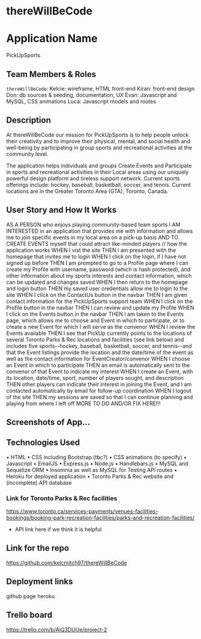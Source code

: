 # thereWillBeCode

# Application Name
 PickUpSports

 ## Team Members & Roles
 `thereWillBeCode`:
 Kelcie: wireframe, HTML front-end
 Kiran: front-end design
 Don: db sources & seeding, documentation, UX
 Evan: Javascript and MySQL, CSS animations
 Luca: Javascript models and routes

 ## Description
 At thereWillBeCode our mission for PickUpSports is to help people unlock their creativity and to improve their physical, mental, and social health and well-being by participating in group sports and recreational activities at the community level.

 The application helps individuals and groups Create Events and Participate in sports and recreational activities in their Local areas using our uniquely powerful design platform and tireless support network. Current sports offerings include: hockey, baseball, basketball, soccer, and tennis. Current locations are in the Greater Toronto Area (GTA), Toronto, Canada.

 ## User Story and How It Works
 AS A PERSON who enjoys playing community-based team sports
 I AM INTERESTED in an application that provides me with information and allows me to join specific events in my local area on a pick-up basis
 AND TO CREATE EVENTS myself that could attract like-minded players
 // how the application works
 WHEN I vist the site
 THEN I am presented with the homepage that invites me to login
 WHEN I click on the login, if I have not signed up before
 THEN I am prompted to go to a Profile page where I can create my Profile with username, password (which is hash protected), and other information about my sports interests and contact information, which can be updated and changes saved
 WHEN I then return to the homepage and login button
 THEN my saved user credentials allow me to login to the site
 WHEN I click on the ContactUs button in the navbar
 THEN I am given contact information for the PickUpSports support team
 WHEN I click on the Profile button in the navbar
 THEN I can review and update my Profile
 WHEN I click on the Events button in the navbar
 THEN I am taken to the Events page, which allows me to choose and Event in which to particpate, or to create a new Event for which I will serve as the convenor
 WHEN I review the Events available
 THEN I see that PickUp currently points to the locations of several Toronto Parks & Rec locations and facilities (see link below) and includes five sports--hockey, baseball, basketball, soccer, and tennis--and that the Event listings provide the location and the date/time of the event as well as the contact information for EventCreator/convenor
 WHEN I choose an Event in which to participate
 THEN an email is automatically sent to the convenor of that Event to indicate my interest
 WHEN I create an Event, with its location, date/time, sport, number of players sought, and description
 THEN other players can indicate their interest in joining the Event, and I am contacted automatically by email for follow-up coordination
 WHEN I logout of the site
 THEN my sessions are saved so that I can continue planning and playing from where I left off
 MORE TO DO AND/OR FIX HERE!!!


 ## Screenshots of App...

 ## Technologies Used
 • HTML
 • CSS including Bootstrap (tbc?)
 • CSS animations (to specify)
 • Javascript
 • EmailJS
 • Express.js
 • Node.js
 • Handlebars.js
 • MySQL and Sequelize ORM
 • Insomnia as well as MySQL for Testing API routes
 • Heroku for deployed application
 • Toronto Parks & Rec website and (incomplete) API database

### Link for Toronto Parks & Rec facilities
https://www.toronto.ca/services-payments/venues-facilities-bookings/booking-park-recreation-facilities/parks-and-recreation-facilities/
+ API link here if we think it is helpful

## Link for the repo
https://github.com/kelcmitch97/thereWillBeCode

## Deployment links
github page
heroku

## Trello board
https://trello.com/b/AiQ3DUUe/project-2

